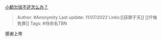 [小额欠钱不还怎么办？](https://www.zhihu.com/question/438640602/answer/2557850164)

> Author: #Anonymity
> Last update: *11/07/2022*
> Links:[[获罪于天]] [[忏悔免罪]]
> Tags:  #待命名TBN

感谢上帝

